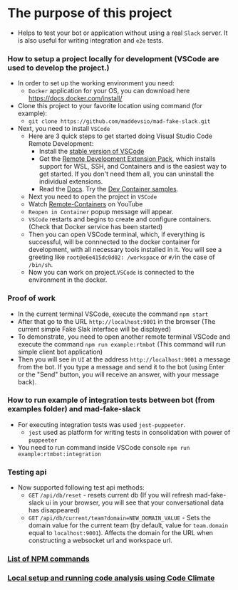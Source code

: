 # The purpose of this project
* Helps to test your bot or application without using a real `Slack` server. It is also useful for writing integration and `e2e` tests.

### How to setup a project locally for development (VSCode are used to develop the project.)
* In order to set up the working environment you need:
    * `Docker` application for your OS, you can download here https://docs.docker.com/install/
* Clone this project to your favorite location using command (for example):
    * `git clone https://github.com/maddevsio/mad-fake-slack.git`
* Next, you need to install `VSCode`
    * Here are 3 quick steps to get started doing Visual Studio Code Remote Development:
        * Install the [stable version of VSCode](https://code.visualstudio.com)
        * Get the [Remote Development Extension Pack](https://aka.ms/VSCodeRemoteExtensionPack), which installs support for WSL, SSH, and Containers and is the easiest way to get started. If you don't need them all, you can uninstall the individual extensions.
        * Read the [Docs](https://aka.ms/vscode-remote). Try the [Dev Container samples](https://github.com/search?q=org%3AMicrosoft+vscode-remote-try-&unscoped_q=vscode-remote-try-).
    * Next you need to open the project in `VSCode`
    * Watch [Remote-Containers](https://youtu.be/TVcoGLL6Smo) on YouTube
    * `Reopen in Container` popup message will appear.
    * `VSCode` restarts and begins to create and configure containers. (Check that Docker service has been started)
    * Then you can open VSCode terminal, which, if everything is successful, will be connnected to the docker container for development, with all necessary tools installed in it. You will see a greeting like `root@e6e415dc0d02: /workspace` or `#/`in the case of `/bin/sh`.
    * Now you can work on project.`VSCode` is connected to the environment in the docker.

### Proof of work
* In the current terminal VSCode, execute the command `npm start`
* After that go to the URL `http://localhost:9001` in the browser (The current simple Fake Slak interface will be displayed)
* To demonstrate, you need to open another remote terminal VSCode and execute the command `npm run example:rtmbot` (This command will run simple client bot application)
* Then you will see in `UI` at the address `http://localhost:9001` a message from the bot. If you type a message and send it to the bot (using Enter or the "Send" button, you will receive an answer, with your message back).

### How to run example of integration tests between bot (from examples folder) and mad-fake-slack
* For executing integration tests was used `jest-puppeeter`.
    * `jest` used as platform for writing tests in consolidation with power of `puppeeter`
* You need to run command inside VSCode console `npm run example:rtmbot:integration`

### Testing api
* Now supported following test api methods:
  * `GET` `/api/db/reset` - resets current db (If you will refresh mad-fake-slack ui in your browser, you will see that your conversational data has disappeared)
  * `GET` `/api/db/current/team?domain=NEW_DOMAIN_VALUE` - Sets the domain value for the current team (by default, value for `team.domain` equal to `localhost:9001`). Affects the domain for the URL when constructing a websocket url and workspace url.

### [List of NPM commands](NPMCOMMANDS.md)
### [Local setup and running code analysis using Code Climate](CODECLIMATE.md)